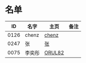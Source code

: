 # 名单

| ID   | 名字 | 主页 | 备注 |
| ---- | ---- | ---- | ---- |
| 0126 | chenz    |  [chenz](markdown/2020-Spring/0126-震.md)    |      |
| 0247 | 张   |  [张]()    |      |
| 0075 | 李奕彤   |  [ORUL82]()    |      |
